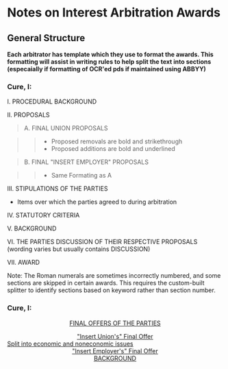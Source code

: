 # Notes on Interest Arbitration Awards

## General Structure

**Each arbitrator has template which they use to format the awards. This formatting will assist in writing rules to help split the text into sections (especaially if formatting of OCR'ed pds if maintained using ABBYY)**

### Cure, I:

I.  PROCEDURAL BACKGROUND

II.  PROPOSALS 

> A. FINAL UNION PROPOSALS

>> * Proposed removals are bold and strikethrough
>> * Proposed additions are bold and underlined

> B. FINAL "INSERT EMPLOYER" PROPOSALS

>> * Same Formating as A

III. STIPULATIONS OF THE PARTIES 

* Items over which the parties agreed to during arbitration

IV. STATUTORY CRITERIA

V. BACKGROUND

VI. THE PARTIES DISCUSSION OF THEIR RESPECTIVE PROPOSALS (wording varies but usually contains DISCUSSION)

VII. AWARD 

Note: The Roman numerals are sometimes incorrectly numbered, and some sections are skipped in certain awards. This requires the custom-built splitter to identify sections based on keyword rather than section number.

### Cure, I:

<p align=center><u>FINAL OFFERS OF THE PARTIES<u></p>


<center>"Insert Union's" Final Offer</center>
Split into economic and noneconomic issues
<center>"Insert Employer's" Final Offer</center>

<center><u>BACKGROUND<u></center>
    
    
